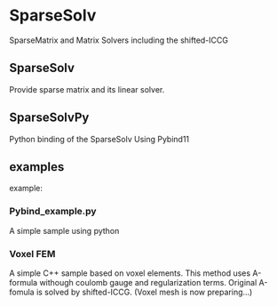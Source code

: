 # SparseSolv
SparseMatrix and Matrix Solvers including the shifted-ICCG

## SparseSolv
Provide sparse matrix and its linear solver.

## SparseSolvPy
Python binding of the SparseSolv Using Pybind11

## examples
example:
### Pybind_example.py
A simple sample using python
### Voxel FEM
A simple C++ sample based on voxel elements.
This method uses A-formula withough coulomb gauge and regularization terms.
Original A-fomula is solved by shifted-ICCG.
(Voxel mesh is now preparing...)
